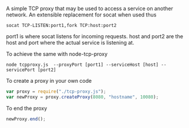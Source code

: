 A simple TCP proxy that may be used to access a service on another network. An extensible replacement for socat when used thus
```
socat TCP-LISTEN:port1,fork TCP:host:port2
```
port1 is where socat listens for incoming requests. host and port2 are the host and port where the actual service is listening at.

To achieve the same with node-tcp-proxy
```
node tcpproxy.js  --proxyPort [port1] --serviceHost [host] --servicePort [port2]
```

To create a proxy in your own code
```javascript
var proxy = require("./tcp-proxy.js");
var newProxy = proxy.createProxy(8080, "hostname", 10080);
```

To end the proxy
```javascript
newProxy.end();
```
